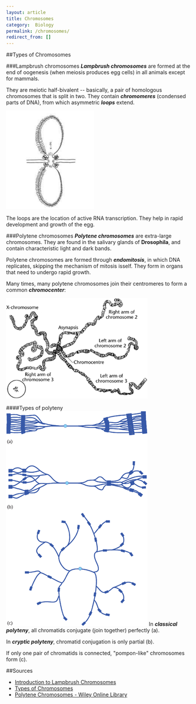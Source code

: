 ```yaml
---
layout: article
title: Chromosomes
category:  Biology
permalink: /chromosomes/
redirect_from: []
---
```


##Types of Chromosomes

###Lampbrush chromosomes
***Lampbrush chromosomes*** are formed at the end of oogenesis (when meiosis produces egg cells) in all animals except for mammals.

They are meiotic half-bivalent -- basically, a pair of homologous chromosomes that is split in two. They contain ***chromomeres*** (condensed parts of DNA), from which asymmetric ***loops*** extend.

<img src="/images/lampbrush chrs.png">

The loops are the location of active RNA transcription. They help in rapid development and growth of the egg.

###Polytene chromosomes
***Polytene chromosomes*** are extra-large chromosomes. They are found in the salivary glands of **Drosophila**, and contain characteristic light and dark bands.

Polytene chromosomes are formed through ***endomitosis***, in which DNA replicates, skipping the mechanism of mitosis isself. They form in organs that need to undergo rapid growth.

Many times, many polytene chromosomes join their centromeres to form a common ***chromocenter***:

<img src="/images/chromocenter.gif">

####Types of polyteny
<img  class="small" src="/images/polytene types.gif">
In ***classical polyteny***, all chromatids conjugate (join together) perfectly (a).

In ***cryptic polyteny***, chromatid conjugation is only partial (b).

If only one pair of chromatids is connected, "pompon-like" chromosomes form (c).

##Sources
* [Introduction to Lampbrush Chromosomes](http://projects.exeter.ac.uk/lampbrush/downloads/Introduction%20to%20lampbrush%20chromosomes%20(1).pdf)
* [Types of Chromosomes](http://www.biologydiscussion.com/chromosomes/kinds-of-chromosomes-lampbrush-polytene-and-supernumerary/569)
* [Polytene Chromosomes - Wiley Online Library](http://onlinelibrary.wiley.com/doi/10.1002/9780470015902.a0001183.pub2/full)